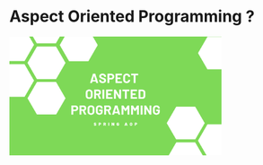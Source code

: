 # Aspect Oriented Programming ? 
<img src="https://github.com/rasitesdmr/springboot-AOP/blob/master/images/aop.png" width="75%" height="75%"/>
